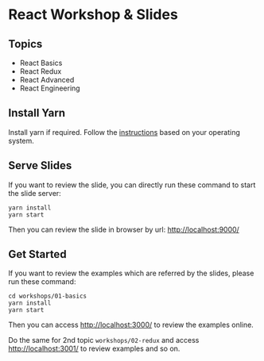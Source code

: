 # React Workshop & Slides

## Topics
- React Basics
- React Redux
- React Advanced
- React Engineering

## Install Yarn
Install yarn if required. Follow the [instructions](https://yarnpkg.com/lang/en/docs/install/) based on your operating system.

## Serve Slides
If you want to review the slide, you can directly run these command to start the slide server:
```
yarn install 
yarn start
```
Then you can review the slide in browser by url: [http://localhost:9000/](http://localhost:9000/)

## Get Started
If you want to review the examples which are referred by the slides, please run these command:
```
cd workshops/01-basics
yarn install
yarn start
```

Then you can access [http://localhost:3000/](http://localhost:3000/) to review the examples online.

Do the same for 2nd topic `workshops/02-redux` and access [http://localhost:3001/](http://localhost:3001/) to review examples and so on.